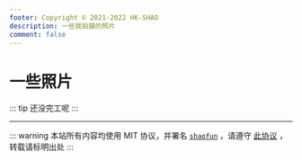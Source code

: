 ```yaml
---
footer: Copyright © 2021-2022 HK-SHAO
description: 一些我拍摄的照片
comment: false
---
```


# 一些照片

::: tip
还没完工呢
:::

---
::: warning
本站所有内容均使用 MIT 协议，并署名 [`shaofun`](//shao.fun) ，请遵守 [此协议](/LICENSE.md) ，转载请标明出处
:::